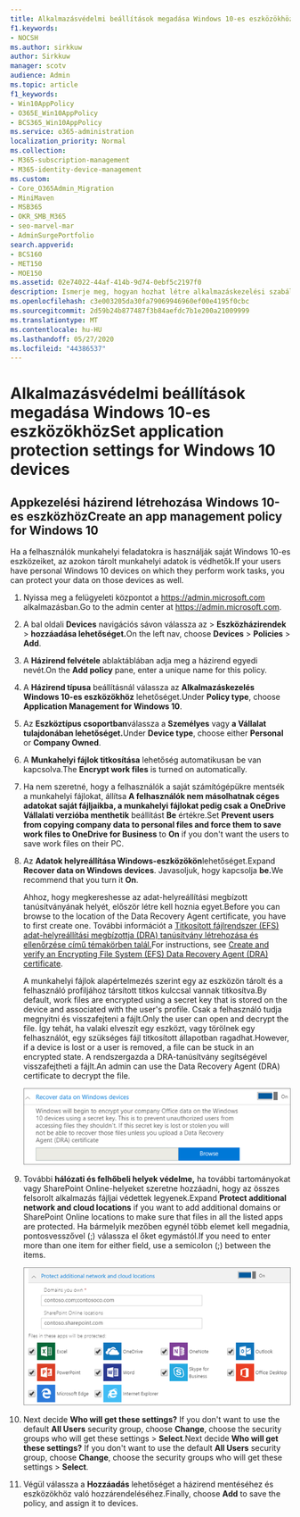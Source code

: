 ```yaml
---
title: Alkalmazásvédelmi beállítások megadása Windows 10-es eszközökhöz
f1.keywords:
- NOCSH
ms.author: sirkkuw
author: Sirkkuw
manager: scotv
audience: Admin
ms.topic: article
f1_keywords:
- Win10AppPolicy
- O365E_Win10AppPolicy
- BCS365_Win10AppPolicy
ms.service: o365-administration
localization_priority: Normal
ms.collection:
- M365-subscription-management
- M365-identity-device-management
ms.custom:
- Core_O365Admin_Migration
- MiniMaven
- MSB365
- OKR_SMB_M365
- seo-marvel-mar
- AdminSurgePortfolio
search.appverid:
- BCS160
- MET150
- MOE150
ms.assetid: 02e74022-44af-414b-9d74-0ebf5c2197f0
description: Ismerje meg, hogyan hozhat létre alkalmazáskezelési szabályzatot, és hogyan védheti meg a munkahelyi fájlokat a felhasználók személyes Windows 10-es eszközein.
ms.openlocfilehash: c3e003205da30fa79069946960ef00e4195f0cbc
ms.sourcegitcommit: 2d59b24b877487f3b84aefdc7b1e200a21009999
ms.translationtype: MT
ms.contentlocale: hu-HU
ms.lasthandoff: 05/27/2020
ms.locfileid: "44386537"
---
```

# <a name="set-application-protection-settings-for-windows-10-devices"></a><span data-ttu-id="a3d2d-103">Alkalmazásvédelmi beállítások megadása Windows 10-es eszközökhöz</span><span class="sxs-lookup"><span data-stu-id="a3d2d-103">Set application protection settings for Windows 10 devices</span></span>

## <a name="create-an-app-management-policy-for-windows-10"></a><span data-ttu-id="a3d2d-104">Appkezelési házirend létrehozása Windows 10-es eszközhöz</span><span class="sxs-lookup"><span data-stu-id="a3d2d-104">Create an app management policy for Windows 10</span></span>

<span data-ttu-id="a3d2d-105">Ha a felhasználók munkahelyi feladatokra is használják saját Windows 10-es eszközeiket, az azokon tárolt munkahelyi adatok is védhetők.</span><span class="sxs-lookup"><span data-stu-id="a3d2d-105">If your users have personal Windows 10 devices on which they perform work tasks, you can protect your data on those devices as well.</span></span>
  
1. <span data-ttu-id="a3d2d-106">Nyissa meg a felügyeleti központot a <a href="https://go.microsoft.com/fwlink/p/?linkid=837890" target="_blank">https://admin.microsoft.com</a> alkalmazásban.</span><span class="sxs-lookup"><span data-stu-id="a3d2d-106">Go to the admin center at <a href="https://go.microsoft.com/fwlink/p/?linkid=837890" target="_blank">https://admin.microsoft.com</a>.</span></span> 
    
2. <span data-ttu-id="a3d2d-107">A bal oldali **Devices** navigációs sávon válassza az \> **Eszközházirendek** \> **hozzáadása lehetőséget.**</span><span class="sxs-lookup"><span data-stu-id="a3d2d-107">On the left nav, choose **Devices** \> **Policies** \> **Add**.</span></span>

3. <span data-ttu-id="a3d2d-108">A **Házirend felvétele** ablaktáblában adja meg a házirend egyedi nevét.</span><span class="sxs-lookup"><span data-stu-id="a3d2d-108">On the **Add policy** pane, enter a unique name for this policy.</span></span> 
    
4. <span data-ttu-id="a3d2d-109">A **Házirend típusa** beállításnál válassza az **Alkalmazáskezelés Windows 10-es eszközökhöz** lehetőséget.</span><span class="sxs-lookup"><span data-stu-id="a3d2d-109">Under **Policy type**, choose **Application Management for Windows 10**.</span></span>
    
5. <span data-ttu-id="a3d2d-110">Az **Eszköztípus csoportban**válassza a **Személyes** vagy **a Vállalat tulajdonában lehetőséget.**</span><span class="sxs-lookup"><span data-stu-id="a3d2d-110">Under **Device type**, choose either **Personal** or **Company Owned**.</span></span>
    
6. <span data-ttu-id="a3d2d-111">A **Munkahelyi fájlok titkosítása** lehetőség automatikusan be van kapcsolva.</span><span class="sxs-lookup"><span data-stu-id="a3d2d-111">The **Encrypt work files** is turned on automatically.</span></span> 
    
7. <span data-ttu-id="a3d2d-112">Ha nem szeretné, hogy a felhasználók a saját számítógépükre mentsék a munkahelyi fájlokat, állítsa **A felhasználók nem másolhatnak céges adatokat saját fájljaikba, a munkahelyi fájlokat pedig csak a OneDrive Vállalati verzióba menthetik** beállítást **Be** értékre.</span><span class="sxs-lookup"><span data-stu-id="a3d2d-112">Set **Prevent users from copying company data to personal files and force them to save work files to OneDrive for Business** to **On** if you don't want the users to save work files on their PC.</span></span> 
    
9. <span data-ttu-id="a3d2d-113">Az **Adatok helyreállítása Windows-eszközökön**lehetőséget.</span><span class="sxs-lookup"><span data-stu-id="a3d2d-113">Expand **Recover data on Windows devices**.</span></span> <span data-ttu-id="a3d2d-114">Javasoljuk, hogy kapcsolja **be.**</span><span class="sxs-lookup"><span data-stu-id="a3d2d-114">We recommend that you turn it **On**.</span></span>
    
    <span data-ttu-id="a3d2d-115">Ahhoz, hogy megkereshesse az adat-helyreállítási megbízott tanúsítványának helyét, először létre kell hoznia egyet.</span><span class="sxs-lookup"><span data-stu-id="a3d2d-115">Before you can browse to the location of the Data Recovery Agent certificate, you have to first create one.</span></span> <span data-ttu-id="a3d2d-116">További információt a [Titkosított fájlrendszer (EFS) adat-helyreállítási megbízottja (DRA) tanúsítvány létrehozása és ellenőrzése című témakörben talál.](https://go.microsoft.com/fwlink/p/?linkid=853700)</span><span class="sxs-lookup"><span data-stu-id="a3d2d-116">For instructions, see [Create and verify an Encrypting File System (EFS) Data Recovery Agent (DRA) certificate](https://go.microsoft.com/fwlink/p/?linkid=853700).</span></span>
    
    <span data-ttu-id="a3d2d-117">A munkahelyi fájlok alapértelmezés szerint egy az eszközön tárolt és a felhasználó profiljához társított titkos kulccsal vannak titkosítva.</span><span class="sxs-lookup"><span data-stu-id="a3d2d-117">By default, work files are encrypted using a secret key that is stored on the device and associated with the user's profile.</span></span> <span data-ttu-id="a3d2d-118">Csak a felhasználó tudja megnyitni és visszafejteni a fájlt.</span><span class="sxs-lookup"><span data-stu-id="a3d2d-118">Only the user can open and decrypt the file.</span></span> <span data-ttu-id="a3d2d-119">Így tehát, ha valaki elveszít egy eszközt, vagy törölnek egy felhasználót, egy szükséges fájl titkosított állapotban ragadhat.</span><span class="sxs-lookup"><span data-stu-id="a3d2d-119">However, if a device is lost or a user is removed, a file can be stuck in an encrypted state.</span></span> <span data-ttu-id="a3d2d-120">A rendszergazda a DRA-tanúsítvány segítségével visszafejtheti a fájlt.</span><span class="sxs-lookup"><span data-stu-id="a3d2d-120">An admin can use the Data Recovery Agent (DRA) certificate to decrypt the file.</span></span>
    
    ![Browse to Data Recovery Agent certificate.](../media/7d7d664f-b72f-4293-a3e7-d0fa7371366c.png)
  
10. <span data-ttu-id="a3d2d-122">További **hálózati és felhőbeli helyek védelme,** ha további tartományokat vagy SharePoint Online-helyeket szeretne hozzáadni, hogy az összes felsorolt alkalmazás fájljai védettek legyenek.</span><span class="sxs-lookup"><span data-stu-id="a3d2d-122">Expand **Protect additional network and cloud locations** if you want to add additional domains or SharePoint Online locations to make sure that files in all the listed apps are protected.</span></span> <span data-ttu-id="a3d2d-123">Ha bármelyik mezőben egynél több elemet kell megadnia, pontosvesszővel (;) válassza el őket egymástól.</span><span class="sxs-lookup"><span data-stu-id="a3d2d-123">If you need to enter more than one item for either field, use a semicolon (;) between the items.</span></span>
    
    ![Expand Protect additional network and cloud locations, and enter domains or SharePoint Online sites you own.](../media/7afaa0c7-ba53-456d-8c61-312c45e09625.png)
  
11. <span data-ttu-id="a3d2d-p105">Next decide **Who will get these settings?** If you don't want to use the default **All Users** security group, choose **Change**, choose the security groups who will get these settings \> **Select**.</span><span class="sxs-lookup"><span data-stu-id="a3d2d-p105">Next decide **Who will get these settings?** If you don't want to use the default **All Users** security group, choose **Change**, choose the security groups who will get these settings \> **Select**.</span></span>
    
12. <span data-ttu-id="a3d2d-127">Végül válassza a **Hozzáadás** lehetőséget a házirend mentéséhez és eszközökhöz való hozzárendeléséhez.</span><span class="sxs-lookup"><span data-stu-id="a3d2d-127">Finally, choose **Add** to save the policy, and assign it to devices.</span></span> 
